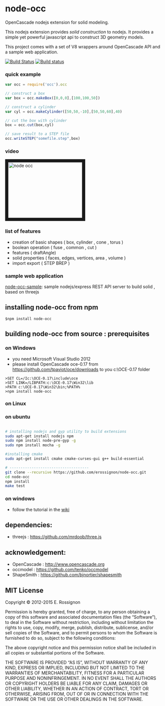 # node-occ

OpenCascade nodejs extension for solid modeling.

This nodejs extension provides *solid construction* to nodejs. 
It provides a simple yet powerful javascript api to construct 3D geometry models.

This project comes with a set of V8 wrappers around OpenCascade API and a sample web application.

[![Build Status](https://travis-ci.org/OpenWebCAD/node-occ.png?branch=master)](https://travis-ci.org/OpenWebCAD/node-occ)
[![Build status](https://ci.appveyor.com/api/projects/status/s5eaux89v2c0wmu4?svg=true)](https://ci.appveyor.com/project/erossignon/node-occ-6ktv4)


### quick example


```javascript
var occ = require('occ').occ

// construct a box
var box = occ.makeBox([0,0,0],[100,100,50])

// construct a cylinder
var cyl = occ.makeCylinder([50,50,-10],[50,50,60],40)

// cut the box with cylinder
box = occ.cut(box,cyl)

// save result to a STEP file
occ.writeSTEP("somefile.step",box)

```


### video
<a href="http://www.youtube.com/watch?feature=player_embedded&v=swUPSa2zyrY" target="_blank"><img src="http://img.youtube.com/vi/swUPSa2zyrY/0.jpg" 
alt="node occ" width="240" height="180" border="10" /></a>


### list of features

- creation of basic shapes ( box, cylinder , cone , torus )
- boolean operation ( fuse , common , cut )
- features  ( draftAngle)
- solid properties ( faces, edges, vertices, area , volume )
- import export ( STEP BREP )



### sample web application

[node-occ-sample](https://github.com/erossignon/node-occ-sample): sample nodejs/express REST API server to build solid , based on threejs


## installing node-occ from npm

```
$npm install node-occ
```


## building node-occ from source :  prerequisites

### on Windows
  - you need Microsoft Visual Studio 2012
  - please install OpenCascade oce-0.17  from https://github.com/tpaviot/oce/downloads to you c:\OCE-0.17 folder
  
  ```
  >SET CL=/Ic:\OCE-0.17\include\oce
  >SET LINK=/LIBPATH:c:\OCE-0.17\Win32\lib
  >PATH c:\OCE-0.17\Win32\bin;%PATH%
  >npm install node-occ
  ```
   
### on Linux



### on ubuntu

```bash

# installing nodejs and gyp utility to build extensions
sudo apt-get install nodejs npm
sudo npm install node-pre-gyp -g
sudo npm install mocha -g

#installing cmake
sudo apt-get install cmake cmake-curses-gui g++ build-essential

# ------------------------------------
git clone --recursive https://github.com/erossignon/node-occ.git
cd node-occ
npm install
make test
```


### on windows
  -  follow the tutorial in the [wiki](https://github.com/erossignon/node-occ/wiki)

## dependencies:

 - threejs    : https://github.com/mrdoob/three.js

## acknowledgement:
    
 - OpenCascade : http://www.opencascade.org
 - occmodel    : https://github.com/tenko/occmodel
 - ShapeSmith  : https://github.com/bjnortier/shapesmith


## MIT License

Copyright © 2012-2015 E. Rossignon

Permission is hereby granted, free of charge, to any person obtaining a copy of this software and associated documentation files (the “Software”), to deal in the Software without restriction, including without limitation the rights to use, copy, modify, merge, publish, distribute, sublicense, and/or sell copies of the Software, and to permit persons to whom the Software is furnished to do so, subject to the following conditions:

The above copyright notice and this permission notice shall be included in all copies or substantial portions of the Software.

THE SOFTWARE IS PROVIDED “AS IS”, WITHOUT WARRANTY OF ANY KIND, EXPRESS OR IMPLIED, INCLUDING BUT NOT LIMITED TO THE WARRANTIES OF MERCHANTABILITY, FITNESS FOR A PARTICULAR PURPOSE AND NONINFRINGEMENT. IN NO EVENT SHALL THE AUTHORS OR COPYRIGHT HOLDERS BE LIABLE FOR ANY CLAIM, DAMAGES OR OTHER LIABILITY, WHETHER IN AN ACTION OF CONTRACT, TORT OR OTHERWISE, ARISING FROM, OUT OF OR IN CONNECTION WITH THE SOFTWARE OR THE USE OR OTHER DEALINGS IN THE SOFTWARE.
